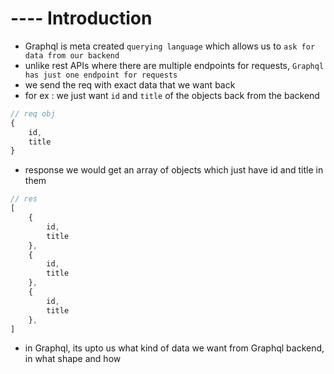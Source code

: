 # ---- Introduction
- Graphql is meta created `querying language` which allows us to `ask for data from our backend`
- unlike rest APIs where there are multiple endpoints for requests, `Graphql has just one endpoint for requests`
- we send the req with exact data that we want back
- for ex : we just want `id` and `title` of the objects back from the backend

```jsx
// req obj
{
    id,
    title
}
``` 

- response we would get an array of objects which just have id and title in them
```jsx
// res
[
    {
        id,
        title
    },
    {
        id,
        title
    },
    {
        id,
        title
    },
]
```

- in Graphql, its upto us what kind of data we want from Graphql backend, in what shape and how